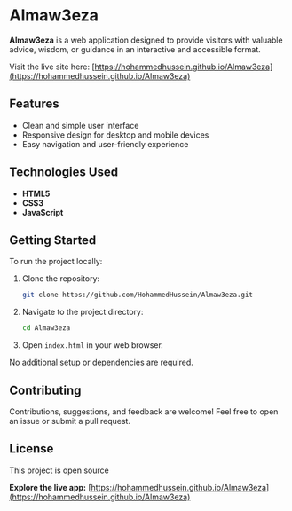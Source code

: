 # Almaw3eza

**Almaw3eza** is a web application designed to provide visitors with valuable advice, wisdom, or guidance in an interactive and accessible format.

Visit the live site here: [https://hohammedhussein.github.io/Almaw3eza](https://hohammedhussein.github.io/Almaw3eza)

## Features

- Clean and simple user interface
- Responsive design for desktop and mobile devices
- Easy navigation and user-friendly experience

## Technologies Used

- **HTML5**
- **CSS3**
- **JavaScript**

## Getting Started

To run the project locally:

1. Clone the repository:
   ```bash
   git clone https://github.com/HohammedHussein/Almaw3eza.git
   ```
2. Navigate to the project directory:
   ```bash
   cd Almaw3eza
   ```
3. Open `index.html` in your web browser.

No additional setup or dependencies are required.

## Contributing

Contributions, suggestions, and feedback are welcome! Feel free to open an issue or submit a pull request.

## License

This project is open source

**Explore the live app:** [https://hohammedhussein.github.io/Almaw3eza](https://hohammedhussein.github.io/Almaw3eza)
